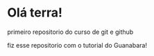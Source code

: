 # Olá terra!
 primeiro repositorio do curso de git e github

 fiz esse repositorio com o tutorial do Guanabara!
